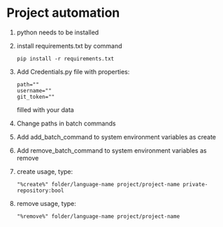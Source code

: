 # Project automation

1. python needs to be installed 
2. install requirements.txt by command 
                                                           
       pip install -r requirements.txt

3. Add Credentials.py file with properties:

       path=""
       username=""
       git_token=""
      
   filled with your data
   
4. Change paths in batch commands
5. Add add_batch_command to system environment variables as create 
6. Add remove_batch_command to system environment variables as remove 
7. create usage, type: 

       "%create%" folder/language-name project/project-name private-repository:bool

8. remove usage, type: 

       "%remove%" folder/language-name project/project-name

